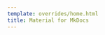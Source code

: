 ```yaml
---
template: overrides/home.html
title: Material for MkDocs
---
```



<!--stackedit_data:
eyJoaXN0b3J5IjpbMTYxNjU3OTM4NV19
-->